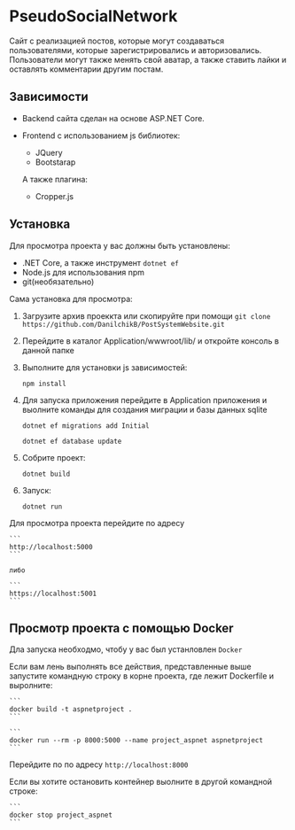 PseudoSocialNetwork
===================

Сайт с реализацией постов, которые могут создаваться пользователями, которые зарегистрировались и авторизовались. Пользователи могут также менять свой аватар, а также ставить лайки и оставлять комментарии другим постам. 




Зависимости
-----------

+ Backend сайта сделан на основе ASP.NET Core.
+ Frontend с использованием js библиотек:

    * JQuery
    * Bootstarap

    А также плагина:

    * Cropper.js

Установка
---------

Для просмотра проекта у вас должны быть установлены:

+ .NET Core, а также инструмент ```dotnet ef``` 
+ Node.js для использования npm
+ git(необязательно)

Сама установка для просмотра:

1. Загрузите архив проеккта или скопируйте при помощи ```git clone https://github.com/DanilchikB/PostSystemWebsite.git```
2. Перейдите в каталог Application/wwwroot/lib/ и откройте консоль в данной папке
3. Выполните для установки js зависимостей:
    ``` 
    npm install
    ```
4. Для запуска приложения перейдите в Application приложения и выолните команды для создания миграции и базы данных sqlite

    ```
    dotnet ef migrations add Initial
    ```
    
    ```
    dotnet ef database update
    ```
5. Собрите проект:

    ```
    dotnet build
    ```
6. Запуск:

    ```
    dotnet run
    ```

Для просмотра проекта перейдите по адресу

    ```
    http://localhost:5000
    ```
    
    либо
    
    ```
    https://localhost:5001
    ```

Просмотр проекта с помощью Docker
---------------------------------

Дла запуска необходмо, чтобу у вас был устанловлен ```Docker```

Если вам лень выполнять все действия, представленные выше запустите командную строку в корне проекта, где лежит Dockerfile и выролните: 

    ```
    docker build -t aspnetproject . 
    ```
    
    ```
    docker run --rm -p 8000:5000 --name project_aspnet aspnetproject
    ```
Перейдите по по адресу ```http://localhost:8000```

Если вы хотите остановить контейнер выолните в другой командной строке:

    ```
    docker stop project_aspnet
    ```
